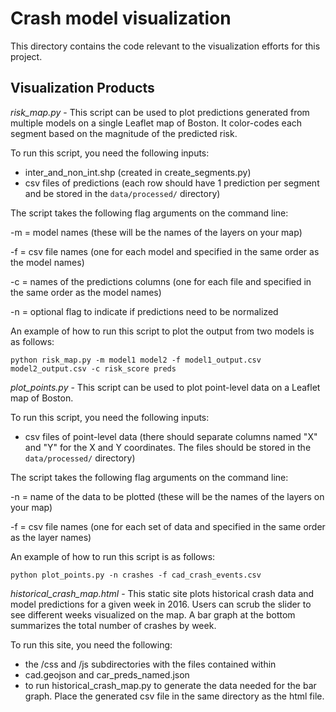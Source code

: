 # Crash model visualization

This directory contains the code relevant to the visualization efforts for this project.

## Visualization Products

_risk_map.py_ - This script can be used to plot predictions generated from multiple models on a single Leaflet map of Boston.  It color-codes each segment based on the magnitude of the predicted risk.

To run this script, you need the following inputs:
- inter_and_non_int.shp (created in create_segments.py)
- csv files of predictions (each row should have 1 prediction per segment and be stored in the `data/processed/` directory)

The script takes the following flag arguments on the command line:

-m = model names (these will be the names of the layers on your map)

-f = csv file names (one for each model and specified in the same order as the model names)

-c = names of the predictions columns (one for each file and specified in the same order as the model names)

-n = optional flag to indicate if predictions need to be normalized

An example of how to run this script to plot the output from two models is as follows:
```
python risk_map.py -m model1 model2 -f model1_output.csv model2_output.csv -c risk_score preds
```

_plot_points.py_ - This script can be used to plot point-level data on a Leaflet map of Boston.

To run this script, you need the following inputs:
- csv files of point-level data (there should separate columns named "X" and "Y" for the X and Y coordinates. The files should be stored in the `data/processed/` directory)

The script takes the following flag arguments on the command line:

-n = name of the data to be plotted (these will be the names of the layers on your map)

-f = csv file names (one for each set of data and specified in the same order as the layer names)

An example of how to run this script is as follows:
```
python plot_points.py -n crashes -f cad_crash_events.csv
```

_historical_crash_map.html_ - This static site plots historical crash data and model predictions for a given week in 2016.  Users can scrub the slider to see different weeks visualized on the map.  A bar graph at the bottom summarizes the total number of crashes by week.

To run this site, you need the following:
- the /css and /js subdirectories with the files contained within
- cad.geojson and car_preds_named.json
- to run historical_crash_map.py to generate the data needed for the bar graph.  Place the generated csv file in the same directory as the html file.
